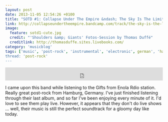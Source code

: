 ```yaml
---
layout: post
date: 2013-11-05 12:54:26 +0100
title: "SOTD #1: Collapse Under The Empire &ndash; The Sky Is The Limit"
link: http://collapseundertheempire.bandcamp.com/track/the-sky-is-the-limit
image:
  feature: sotd1-cute.jpg
  credit: "'Shoulders &amp; Giants' Fotos-Session by Thomas Duffé"
  creditlink: http://thomasduffe.sites.livebooks.com/
category: 'musicblog'
tags: ['music', 'post-rock', 'instrumental', 'electronic', german', 'hamburg', 'song of the day']
thread: 'post-rock'
---
```


<iframe style="border: 0; width: 100%; height: 42px;" src="http://bandcamp.com/EmbeddedPlayer/album=3389778286/size=small/bgcol=ffffff/linkcol=0687f5/artwork=false/t=5/transparent=true/" seamless><a href="http://collapseundertheempire.bandcamp.com/album/shoulders-giants">Shoulders &amp; Giants by Collapse Under The Empire</a></iframe>

I came upon this band while listening to the Gifts from Enola Rdio station. Really great post-rock from Hamburg, Germany. I've just finished listening through their last album, and so far I've been enjoying every minute of it. I'd love to see them play live. However, it appears that they don't do live shows ... well, their music is still the perfect soundtrack for a gloomy day like today.